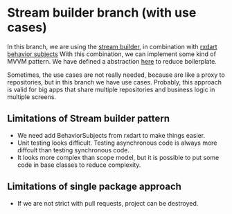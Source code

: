 # Stream builder branch (with use cases)

In this branch, we are using the [stream builder](https://www.youtube.com/watch?v=MkKEWHfy99Y), in combination with [rxdart behavior subjects](https://pub.dartlang.org/packages/rxdart)
With this combination, we can implement some kind of MVVM pattern.
We have defined a abstraction [here](lib/app/core/stream_builder) to reduce boilerplate.

Sometimes, the use cases are not really needed, because are like a proxy to repositories, but in this branch we have use cases.
Probably, this approach is valid for big apps that share multiple repositories and business logic in multiple screens.

## Limitations of Stream builder pattern
- We need add BehaviorSubjects from rxdart to make things easier.
- Unit testing looks difficult. Testing asynchronous code is always more diffcult than testing synchronous code.
- It looks more complex than scope model, but it is possible to put some code in base classes to reduce complexity.

## Limitations of single package approach
- If we are not strict with pull requests, project can be destroyed.